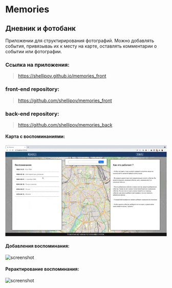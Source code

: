 # Memories

## Дневник и фотобанк

Приложении для структирирования фотографий. Можно добавлять события, привязываь их к месту на карте, оставлять комментарии о событии или фотографии.


### Ссылка на приложения:
> https://shellipov.github.io/memories_front

### front-end repository: 
> https://github.com/shellipov/memories_front

### back-end repository: 
> https://github.com/shellipov/memories_back


#### Карта с воспоминаниями:

![screenshot](readme-assets/screen_1.gif)

#### Добавления воспоминания:

![screenshot](eadme-assets/screen_2.gif)
#### Рерактирование воспоминания:

![screenshot](eadme-assets/screen_2.gif)
